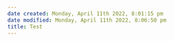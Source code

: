 ```yaml
---
date created: Monday, April 11th 2022, 8:01:15 pm
date modified: Monday, April 11th 2022, 8:06:50 pm
title: Test
---
```



